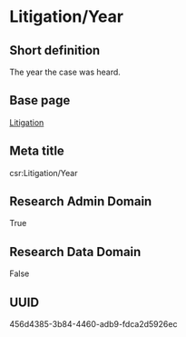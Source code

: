 # Litigation/Year
## Short definition
The year the case was heard.
## Base page
[Litigation](../Objects/Litigation.md)
## Meta title
csr:Litigation/Year
## Research Admin Domain
True
## Research Data Domain
False
## UUID
456d4385-3b84-4460-adb9-fdca2d5926ec
